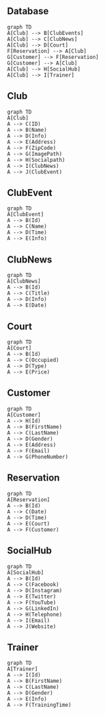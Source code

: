 ## Database
```mermaid
graph TD
A[Club] --> B[ClubEvents]
A[Club] --> C[ClubNews]
A[Club] --> D[Court]
F[Reservation] --> A[Club]
G[Customer] --> F[Reservation]
G[Customer] --> A[Club]
A[Club] --> H[SocialHub]
A[Club] --> I[Trainer]
```

## Club
```mermaid
graph TD
A[Club]
A --> C(ID)
A --> B(Name)
A --> D(Info)
A --> E(Address)
A --> F(ZipCode)
A --> G(ImagePath)
A --> H(Socialpath)
A --> I(ClubNews)
A --> J(ClubEvent)
```

## ClubEvent
```mermaid
graph TD
A[ClubEvent]
A --> B(Id)
A --> C(Name)
A --> D(Time)
A --> E(Info)
```

## ClubNews
```mermaid
graph TD
A[ClubNews]
A --> B(Id)
A --> C(Title)
A --> D(Info)
A --> E(Date)
```

## Court
```mermaid
graph TD
A[Court]
A --> B(Id)
A --> C(Occupied)
A --> D(Type)
A --> E(Price)
```

## Customer
```mermaid
graph TD
A[Customer]
A --> H(Id)
A --> B(FirstName)
A --> C(LastName)
A --> D(Gender)
A --> E(Address)
A --> F(Email)
A --> G(PhoneNumber)
```

## Reservation
```mermaid
graph TD
A[Reservation]
A --> B(Id)
A --> C(Date)
A --> D(Time)
A --> E(Court)
A --> F(Customer)
```

## SocialHub
```mermaid
graph TD
A[SocialHub]
A --> B(Id)
A --> C(Facebook)
A --> D(Instagram)
A --> E(Twitter)
A --> F(YouTube)
A --> G(LinkedIn)
A --> H(Telephone)
A --> I(Email)
A --> J(Website)
```
## Trainer
```mermaid
graph TD
A[Trainer]
A --> I(Id)
A --> B(FirstName)
A --> C(LastName)
A --> D(Gender)
A --> E(Info)
A --> F(TrainingTime)
```
